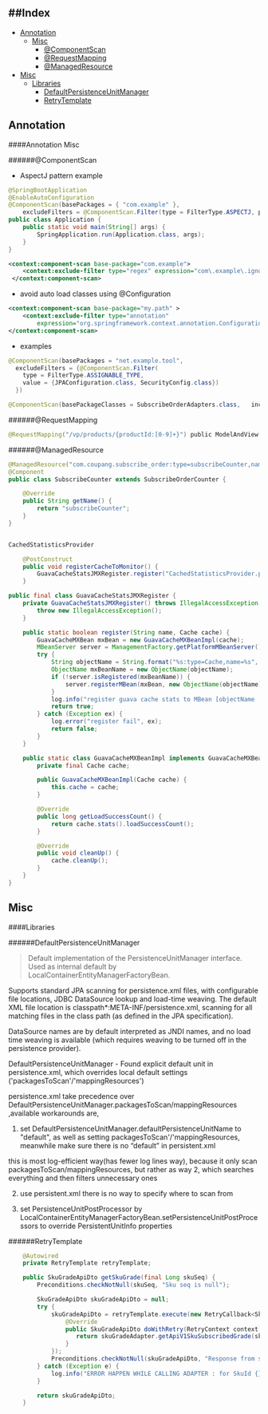 
##Index
---

* [Annotation](#annotation)
    - [Misc](#annotation-misc)
        + [@ComponentScan](#componentscan)
        + [@RequestMapping](#requestmapping)
        + [@ManagedResource](#managedresource)
* [Misc](#misc)    
    - [Libraries](#Libraries)
        + [DefaultPersistenceUnitManager](#defaultpersistenceunitmanager)
        + [RetryTemplate](#retrytemplate)



Annotation
---
####Annotation Misc

######@ComponentScan
* AspectJ pattern example
```java
@SpringBootApplication
@EnableAutoConfiguration
@ComponentScan(basePackages = { "com.example" },
    excludeFilters = @ComponentScan.Filter(type = FilterType.ASPECTJ, pattern = "com.example.ignore.*"))
public class Application {
    public static void main(String[] args) {
        SpringApplication.run(Application.class, args);
    }
}

```

```xml
<context:component-scan base-package="com.example">
    <context:exclude-filter type="regex" expression="com\.example\.ignore\..*"/>
 </context:component-scan>
```

* avoid auto load classes using @Configuration
```xml
<context:component-scan base-package="my.path" >
    <context:exclude-filter type="annotation" 
        expression="org.springframework.context.annotation.Configuration" />        
</context:component-scan>
```


* examples
```java
@ComponentScan(basePackages = "net.example.tool",
  excludeFilters = {@ComponentScan.Filter(
    type = FilterType.ASSIGNABLE_TYPE,
    value = {JPAConfiguration.class, SecurityConfig.class})
  })

@ComponentScan(basePackageClasses = SubscribeOrderAdapters.class,   includeFilters = { @ComponentScan.Filter(type = FilterType.ANNOTATION, value = Adapter.class) }, useDefaultFilters = false)

```



######@RequestMapping
```java
@RequestMapping("/vp/products/{productId:[0-9]+}") public ModelAndView productDetail(   @PathVariable(value = "productId") Long receivedProductId )
```


######@ManagedResource

```java
@ManagedResource("com.coupang.subscribe_order:type=subscribeCounter,name=subscribeCounter")
@Component
public class SubscribeCounter extends SubscribeOrderCounter {

    @Override
    public String getName() {
        return "subscribeCounter";
    }
}

```

```java

CachedStatisticsProvider

    @PostConstruct
    public void registerCacheToMonitor() {
        GuavaCacheStatsJMXRegister.register("CachedStatisticsProvider.popularFrequencyCache", popularFrequencyCache);
    }

public final class GuavaCacheStatsJMXRegister {
    private GuavaCacheStatsJMXRegister() throws IllegalAccessException {
        throw new IllegalAccessException();
    }

    public static boolean register(String name, Cache cache) {
        GuavaCacheMXBean mxBean = new GuavaCacheMXBeanImpl(cache);
        MBeanServer server = ManagementFactory.getPlatformMBeanServer();
        try {
            String objectName = String.format("%s:type=Cache,name=%s", cache.getClass().getPackage().getName(), name);
            ObjectName mxBeanName = new ObjectName(objectName);
            if (!server.isRegistered(mxBeanName)) {
                server.registerMBean(mxBean, new ObjectName(objectName));
            }
            log.info("register guava cache stats to MBean [objectName : {}]", objectName);
            return true;
        } catch (Exception ex) {
            log.error("register fail", ex);
            return false;
        }
    }

    public static class GuavaCacheMXBeanImpl implements GuavaCacheMXBean {
        private final Cache cache;

        public GuavaCacheMXBeanImpl(Cache cache) {
            this.cache = cache;
        }

        @Override
        public long getLoadSuccessCount() {
            return cache.stats().loadSuccessCount();
        }

        @Override
        public void cleanUp() {
            cache.cleanUp();
        }
    }
}
```

Misc
---

####Libraries

######DefaultPersistenceUnitManager

>Default implementation of the PersistenceUnitManager interface. Used as internal default by LocalContainerEntityManagerFactoryBean.
>
Supports standard JPA scanning for persistence.xml files,
with configurable file locations, JDBC DataSource lookup and load-time weaving.
The default XML file location is classpath*:META-INF/persistence.xml,
scanning for all matching files in the class path (as defined in the JPA specification).
>
DataSource names are by default interpreted as JNDI names, and no load time weaving is available (which requires weaving to be turned off in the persistence provider).

DefaultPersistenceUnitManager - Found explicit default unit in persistence.xml, which overrides local default settings ('packagesToScan'/'mappingResources')

persistence.xml take precedence over  DefaultPersistenceUnitManager.packagesToScan/mappingResources ,available workarounds are, 

1. set DefaultPersistenceUnitManager.defaultPersistenceUnitName to "default", as well as setting packagesToScan'/'mappingResources,  meanwhile make sure there is no “default” in persistent.xml

this is most log-efficient way(has fewer log lines way), because it only scan packagesToScan/mappingResources, but rather as way 2, which searches everything and then filters unnecessary ones

2. use persistent.xml
there is no way to specify where to scan from

3. set PersistenceUnitPostProcessor by LocalContainerEntityManagerFactoryBean.setPersistenceUnitPostProcessors to override PersistentUnitInfo properties



######RetryTemplate

```java
    @Autowired
    private RetryTemplate retryTemplate;

    public SkuGradeApiDto getSkuGrade(final Long skuSeq) {
        Preconditions.checkNotNull(skuSeq, "Sku seq is null");

        SkuGradeApiDto skuGradeApiDto = null;
        try {
            skuGradeApiDto = retryTemplate.execute(new RetryCallback<SkuGradeApiDto>() {
                @Override
                public SkuGradeApiDto doWithRetry(RetryContext context) throws Exception {
                   return skuGradeAdapter.getApiV1SkuSubscribedGrade(skuSeq);
                }
            });
            Preconditions.checkNotNull(skuGradeApiDto, "Response from skuGradeAdapter is null");
        } catch (Exception e) {
            log.info("ERROR HAPPEN WHILE CALLING ADAPTER : for SkuId {}", skuSeq, e);
        }

        return skuGradeApiDto;
    }
```


